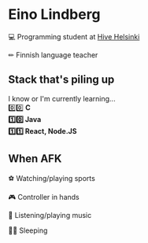 # Eino Lindberg

💻 Programming student at [Hive Helsinki](https://www.hive.fi/en/)

✏ Finnish language teacher

## Stack that's piling up

I know or I'm currently learning...<br>
0️⃣0️⃣ <strong>C <br>
1️⃣0️⃣ Java <br>
1️⃣1️⃣ React, Node.JS</strong> <br>

## When AFK

⚽ Watching/playing sports

🎮 Controller in hands

🎹 Listening/playing music

🛌🏻 Sleeping

<!--
**einoob/einoob** is a ✨ _special_ ✨ repository because its `README.md` (this file) appears on your GitHub profile.

Here are some ideas to get you started:

- 🔭 I’m currently working on ...
- 🌱 I’m currently learning ...
- 👯 I’m looking to collaborate on ...
- 🤔 I’m looking for help with ...
- 💬 Ask me about ...
- 📫 How to reach me: ...
- 😄 Pronouns: ...
- ⚡ Fun fact: ...
-->
